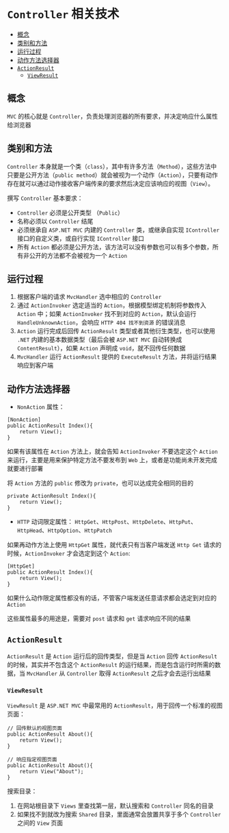 # `Controller` 相关技术

- [概念](#1)
- [类别和方法](#2)
- [运行过程](#3)
- [动作方法选择器](#4)
- [`ActionResult`](#5)
  - [`ViewResult`](#5.1)

<span id='1'></span>
## 概念
`MVC` 的核心就是 `Controller`，负责处理浏览器的所有要求，并决定响应什么属性给浏览器

<span id='2'></span>
## 类别和方法

`Controller` 本身就是一个类（`class`），其中有许多方法（`Method`），这些方法中只要是公开方法（`public method`）就会被视为一个动作（`Action`），只要有动作存在就可以通过动作接收客户端传来的要求然后决定应该响应的视图（`View`）。

撰写 `Controller` 基本要求：
- `Controller` 必须是公开类型 （`Public`）
- 名称必须以 `Controller` 结尾
- 必须继承自 `ASP.NET MVC` 内建的 `Controller` 类，或继承自实现 `IController` 接口的自定义类，或自行实现 `IController` 接口
- 所有 `Action` 都必须是公开方法，该方法可以没有参数也可以有多个参数，所有非公开的方法都不会被视为一个 `Action`

<span id='3'></span>
## 运行过程

1. 根据客户端的请求 `MvcHandler` 选中相应的 `Controller`
2. 通过 `ActionInvoker` 选定适当的 `Action`，根据模型绑定机制将参数传入 `Action` 中；如果 `ActionInvoker` 找不到对应的 `Action`，默认会运行 `HandleUnknownAction`，会响应 `HTTP 404 找不到资源` 的错误消息
3. `Action` 运行完成后回传 `ActionResult` 类型或者其他衍生类型，也可以使用 `.NET` 内建的基本数据类型（最后会被 `ASP.NET MVC` 自动转换成 `ContentResult`），如果 `Action` 声明成 `void`，就不回传任何数据
4. `MvcHandler` 运行 `ActionResult` 提供的 `ExecuteResult` 方法，并将运行结果响应到客户端

<span id='4'></span>
## 动作方法选择器


- `NonAction` 属性：
```
[NonAction]
public ActionResult Index(){
    return View();
}
```
如果有该属性在 `Action` 方法上，就会告知 `ActionInvoker` 不要选定这个 `Action` 来运行，主要是用来保护特定方法不要发布到 `Web` 上，或者是功能尚未开发完成就要进行部署

将 `Action` 方法的 `public` 修改为 `private`，也可以达成完全相同的目的
```
private ActionResult Index(){
    return View();
}
```

- `HTTP` 动词限定属性：
`HttpGet`、`HttpPost`、`HttpDelete`、`HttpPut`、`HttpHead`、`HttpOption`、`HttpPatch` 

如果再动作方法上使用 `HttpGet` 属性，就代表只有当客户端发送 `Http Get` 请求的时候，`ActionInvoker` 才会选定到这个 `Action`:
```
[HttpGet]
public ActionResult Index(){
    return View();
}
```

如果什么动作限定属性都没有的话，不管客户端发送任意请求都会选定到对应的 `Action`

这些属性最多的用途是，需要对 `post` 请求和 `get` 请求响应不同的结果

<span id='5'></span>
## `ActionResult`

`ActionResult` 是 `Action` 运行后的回传类型，但是当 `Action` 回传 `ActionResult` 的时候，其实并不包含这个 `ActionResult` 的运行结果，而是包含运行时所需的数据，当 `MvcHandler` 从 `Controller` 取得 `ActionResult` 之后才会去运行出结果

<span id='5.1'></span>
### `ViewResult`

`ViewResult` 是 `ASP.NET MVC` 中最常用的 `ActionResult`，用于回传一个标准的视图页面：
```
// 回传默认的视图页面
public ActionResult About(){
    return View();
}

// 响应指定视图页面
public ActionResult About(){
    return View("About");
}
```

搜索目录：
1. 在网站根目录下 `Views` 里查找第一层，默认搜索和 `Controller` 同名的目录
2. 如果找不到就改为搜索 `Shared` 目录，里面通常会放置共享于多个 `Controller` 之间的 `View` 页面

